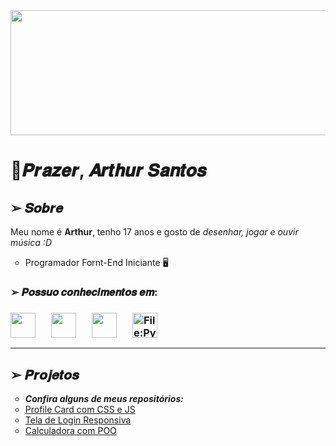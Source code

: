 <img src="https://uploads.spiritfanfiction.com/historias/capitulos/202206/the-boy-from-the-bridge-24021274-020720221220.gif" width="1000" height="200"/>

<h1>🔹𝑷𝒓𝒂𝒛𝒆𝒓, 𝑨𝒓𝒕𝒉𝒖𝒓 𝑺𝒂𝒏𝒕𝒐𝒔</h1>

<h2> ➢ 𝑺𝒐𝒃𝒓𝒆</h2>
<p> Meu nome é <b>Arthur</b>, tenho 17 anos e gosto de <i>desenhar, jogar e ouvir música :D</i></p>

<ul type="circle">
  <li> Programador Fornt-End Iniciante 🖥️ 
</ul>

<h3>➢ 𝑷𝒐𝒔𝒔𝒖𝒐 𝒄𝒐𝒏𝒉𝒆𝒄𝒊𝒎𝒆𝒏𝒕𝒐𝒔 𝒆𝒎:<h3>
<div style="display: flex; gap: 25px;">
  <img src="https://cdn.jsdelivr.net/gh/devicons/devicon/icons/html5/html5-original.svg" width="40" height="40" />
  <img src="https://cdn.jsdelivr.net/gh/devicons/devicon/icons/css3/css3-original.svg" width="40" height="40" />
  <img src="https://cdn.jsdelivr.net/gh/devicons/devicon/icons/javascript/javascript-plain.svg" width="40" height="40"/>
  <img src="https://upload.wikimedia.org/wikipedia/commons/thumb/c/c3/Python-logo-notext.svg/1869px-Python-logo-notext.svg.png" alt="File:Python-logo-notext.svg - Wikipedia" width="40" height="40"/>
</div>
  
<hr height="2" color="midnightblue">
  
<h2> ➢ 𝑷𝒓𝒐𝒋𝒆𝒕𝒐𝒔</h2>
<ul type="circle">
  <li> <i><b>Confira alguns de meus repositórios:</b></i>
  <li> <a href="https://profile-card-xdef4lt.vercel.app/"> Profile Card com CSS e JS</a>
  <li> <a href="login-animado-liart.vercel.app">Tela de Login Responsiva</a>
  <li> <a href="https://calculadora-poo.vercel.app/">Calculadora com POO</a>
</ul>
